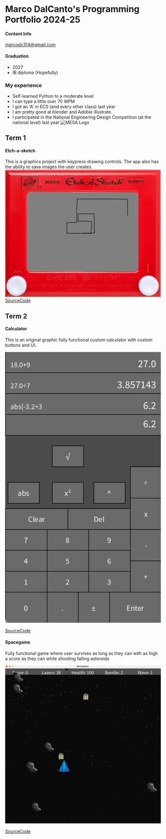 # Marco DalCanto's Programming Portfolio 2024-25
#### Contant Info
<a href = "marcodc314@gmail.com"> marcodc314@gmail.com</a>

#### Graduation
* 2027
* IB diploma (Hopefully)

### My experience
* Self-learned Python to a moderate level
* I can type a little over 70 WPM
* I got an 'A' in ECS (and every other class) last year
* I am pretty good at blender and Adobie illustrate. 
* I participated in the National Engineering Design Competition (at the national level) last year
 ![MESA Logo](https://tse2.mm.bing.net/th?id=OIP._wH9mzt0t7Zcc8zoQQlfzAHaBw&pid=Api)

## Term 1
#### Etch-a-sketch
This is a graphics project with keypress drawing controls. The app also has the ability to save images the user creates.
![Running App](https://github.com/MarcoD-byte/programingportfolio_1/blob/main/images/Sketch.png)
[SourceCode](https://github.com/MarcoD-byte/programingportfolio_1/blob/main/src./term1/EtchASketch/EtchASketch.pde)


## Term 2
#### Calculator

This is an original graphic fully functional custom calculator with custom buttons and UI.

![Running App](https://github.com/MarcoD-byte/programingportfolio_1/blob/main/images/Marco's_Calculator.png?raw=true)

[SourceCode](https://github.com/MarcoD-byte/programingportfolio_1/blob/main/src./term2/Calculator/Calculator.pde)

#### Spacegame

Fully functional game where user survives as long as they can with as high a score as they can while shooting falling asteroids

![Running App](https://github.com/MarcoD-byte/programingportfolio_1/blob/main/images/Spacegame.png?raw=true)

[SourceCode](https://github.com/MarcoD-byte/programingportfolio_1/tree/main/src/Term%202/Spacegame)
